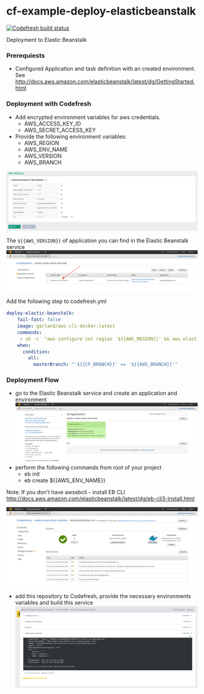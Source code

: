 # cf-example-deploy-elasticbeanstalk
[![Codefresh build status]( https://g.codefresh.io/api/badges/build?repoOwner=codefreshdemo&repoName=cf-example-deploy-elasticbeanstalk&branch=master&pipelineName=cf-example-deploy-elasticbeanstalk&accountName=nikolai&type=cf-1)]( https://g.codefresh.io/repositories/codefreshdemo/cf-example-deploy-elasticbeanstalk/builds?filter=trigger:build;branch:master;service:58836950b2f11c0100175173~cf-example-deploy-elasticbeanstalk)

Deployment to Elastic Beanstalk

### Prerequiests
- Configured Application and task definition with an created environment.
  See http://docs.aws.amazon.com/elasticbeanstalk/latest/dg/GettingStarted.html

### Deployment with Codefresh
- Add encrypted environment variables for aws credentials.
     * AWS_ACCESS_KEY_ID
     * AWS_SECRET_ACCESS_KEY
- Provide the following environment variables:
    * AWS_REGION
    * AWS_ENV_NAME
    * AWS_VERSION
    * AWS_BRANCH

![codefresh](./images/codefresh_eb_env_vars.png)

The ``${{AWS_VERSION}}`` of application you can find in the Elastic Beanstalk service
![codefresh](./images/codefresh_eb_version_label.png)

Add the following step to codefresh.yml

```yml
deploy-elastic-beanstalk:
    fail-fast: false
    image: garland/aws-cli-docker:latest
    commands:
     - sh -c  "aws configure set region '${{AWS_REGION}}' && aws elasticbeanstalk update-environment --environment-name '${{AWS_ENV_NAME}}' --version-label '${{AWS_VERSION}}' "
    when:
      condition:
        all:
          masterBranch: "'${{CF_BRANCH}}' == '${{AWS_BRANCH}}'"
```

### Deployment Flow
- go to the Elastic Beanstalk service and create an application and environment
![codefresh](./images/codefresh_eb_environment.png)
- perform the following commands from root of your project
    * eb init
    * eb create ${{AWS_ENV_NAME}}

Note: If you don't have awsebcli - install EB CLI http://docs.aws.amazon.com/elasticbeanstalk/latest/dg/eb-cli3-install.html

![codefresh](./images/codefresh_eb_health.png)

- add this repository to Codefresh, provide the necessary environments variables and build this service
![codefresh](./images/codefresh_eb_cf_step_deploy.png)